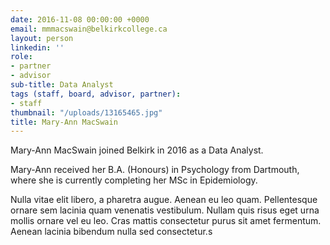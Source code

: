 ```yaml
---
date: 2016-11-08 00:00:00 +0000
email: mmmacswain@belkirkcollege.ca
layout: person
linkedin: ''
role:
- partner
- advisor
sub-title: Data Analyst
tags (staff, board, advisor, partner):
- staff
thumbnail: "/uploads/13165465.jpg"
title: Mary-Ann MacSwain
---
```



Mary-Ann MacSwain joined Belkirk in 2016 as a Data Analyst.

Mary-Ann received her B.A. (Honours) in Psychology from Dartmouth, where she is currently completing her MSc in Epidemiology.

Nulla vitae elit libero, a pharetra augue. Aenean eu leo quam. Pellentesque ornare sem lacinia quam venenatis vestibulum. Nullam quis risus eget urna mollis ornare vel eu leo. Cras mattis consectetur purus sit amet fermentum. Aenean lacinia bibendum nulla sed consectetur.s